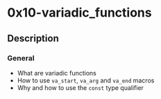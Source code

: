 # 0x10-variadic_functions

## Description

### General
* What are variadic functions
* How to use `va_start`, `va_arg` and `va_end` macros
* Why and how to use the `const` type qualifier